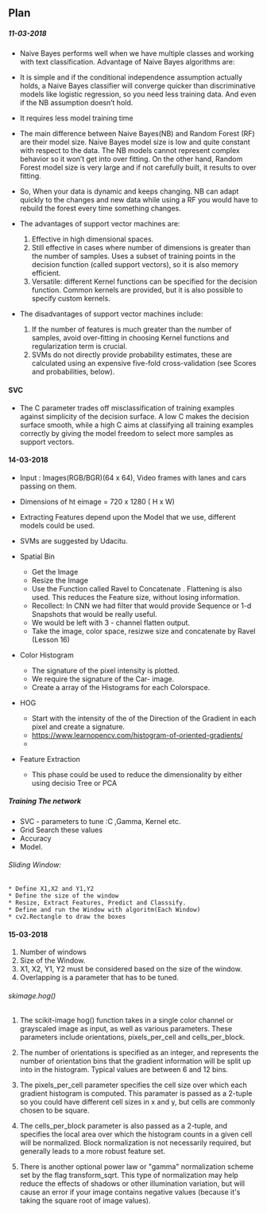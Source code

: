## Plan


##### 11-03-2018
* Naive Bayes performs well when we have multiple classes and working with text classification. Advantage of Naive Bayes algorithms are:
* It is simple and if the conditional independence assumption actually holds, a Naive Bayes classifier will converge quicker than discriminative models like logistic regression, so you need less training data. And even if the NB assumption doesn’t hold.
* It requires less model training time
* The main difference between Naive Bayes(NB) and Random Forest (RF) are their model size. Naive Bayes model size is low and quite constant with respect to the data. The NB models cannot represent complex behavior so it won’t get into over fitting. On the other hand, Random Forest model size is very large and if not carefully built, it results to over fitting.
* So, When your data is dynamic and keeps changing. NB can adapt quickly to the changes and new data while using a RF you would have to rebuild the forest every time something changes.


* The advantages of support vector machines are:

    1. Effective in high dimensional spaces.
    2. Still effective in cases where number of dimensions is greater than the number of samples.
       Uses a subset of training points in the decision function (called support vectors), so it is also memory efficient.
    3. Versatile: different Kernel functions can be specified for the decision function. Common kernels are provided, but it is also              possible to specify custom kernels.

* The disadvantages of support vector machines include:

    1. If the number of features is much greater than the number of samples, avoid over-fitting in choosing Kernel functions and                  regularization term is crucial.
    2. SVMs do not directly provide probability estimates, these are calculated using an expensive five-fold cross-validation (see Scores        and probabilities, below).
    
    
#### SVC
 * The C parameter trades off misclassification of training examples against simplicity of the decision surface. A low C makes the decision surface smooth, while a high C aims at classifying all training examples correctly by giving the model freedom to select more samples as support vectors.


#### 14-03-2018
* Input : Images(RGB/BGR)(64 x 64), Video frames with lanes and cars passing on them.
* Dimensions of ht eimage = 720 x 1280 ( H x W)
* Extracting Features depend upon the Model that we use, different models could be used.
* SVMs are suggested by Udacitu.
* Spatial Bin
    * Get the Image
    * Resize the Image
    * Use the Function called Ravel to Concatenate . Flattening is also used. This reduces the Feature size, without losing information.
    * Recollect: In CNN we had filter that would provide Sequence or 1-d Snapshots that would be really useful.
    * We would be left with 3 - channel flatten output.
    * Take the image, color space, resizwe size and concatenate by Ravel (Lesson 16)
* Color Histogram
    * The signature of the pixel intensity is plotted.
    * We require the signature of the Car- image.
    * Create a array of the Histograms for each Colorspace.
* HOG
    * Start with the intensity of the of the Direction of the Gradient in each pixel and create a signature. 
    * https://www.learnopencv.com/histogram-of-oriented-gradients/
    * 
    
* Feature Extraction
    * This phase could be used to reduce the dimensionality by either using decisio Tree or PCA
    
##### Training The network
* SVC - parameters to tune :C ,Gamma, Kernel etc.
* Grid Search these values
* Accuracy
* Model.
###### Sliding Window:
    * Define X1,X2 and Y1,Y2
    * Define the size of the window
    * Resize, Extract Features, Predict and Classsify.
    * Define and run the Window with algoritm(Each Window)
    * cv2.Rectangle to draw the boxes
    
#### 15-03-2018
1. Number of windows
2. Size of the Window.
3. X1, X2, Y1, Y2 must be considered based on the size of the window.
4. Overlapping is a parameter that has to be tuned.

###### skimage.hog()
1. The scikit-image hog() function takes in a single color channel or grayscaled image as input, as well as various parameters. These parameters include orientations, pixels_per_cell and cells_per_block.

2. The number of orientations is specified as an integer, and represents the number of orientation bins that the gradient information will be split up into in the histogram. Typical values are between 6 and 12 bins.

3. The pixels_per_cell parameter specifies the cell size over which each gradient histogram is computed. This paramater is passed as a 2-tuple so you could have different cell sizes in x and y, but cells are commonly chosen to be square.

4. The cells_per_block parameter is also passed as a 2-tuple, and specifies the local area over which the histogram counts in a given cell will be normalized. Block normalization is not necessarily required, but generally leads to a more robust feature set.

5. There is another optional power law or "gamma" normalization scheme set by the flag transform_sqrt. This type of normalization may help reduce the effects of shadows or other illumination variation, but will cause an error if your image contains negative values (because it's taking the square root of image values).
